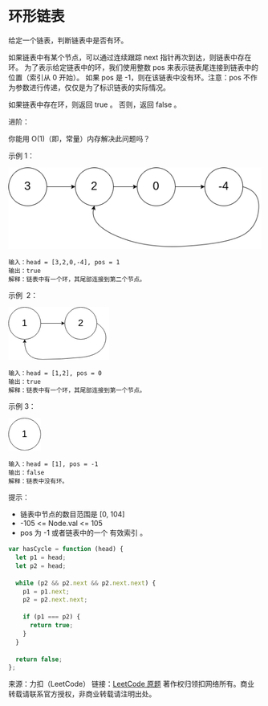 # 环形链表

给定一个链表，判断链表中是否有环。

如果链表中有某个节点，可以通过连续跟踪 next 指针再次到达，则链表中存在环。 为了表示给定链表中的环，我们使用整数 pos 来表示链表尾连接到链表中的位置（索引从 0 开始）。 如果 pos 是 -1，则在该链表中没有环。注意：pos 不作为参数进行传递，仅仅是为了标识链表的实际情况。

如果链表中存在环，则返回 true 。 否则，返回 false 。

进阶：

你能用 O(1)（即，常量）内存解决此问题吗？

示例 1：

![图例](./circularlinkedlist.png)

```text
输入：head = [3,2,0,-4], pos = 1
输出：true
解释：链表中有一个环，其尾部连接到第二个节点。
```

示例  2：

![图例](./circularlinkedlist_test2.png)

```text
输入：head = [1,2], pos = 0
输出：true
解释：链表中有一个环，其尾部连接到第一个节点。
```

示例 3：

![图例](./circularlinkedlist_test3.png)

```text
输入：head = [1], pos = -1
输出：false
解释：链表中没有环。
```

提示：

- 链表中节点的数目范围是 [0, 104]
- -105 <= Node.val <= 105
- pos 为 -1 或者链表中的一个 有效索引 。

```js
var hasCycle = function (head) {
  let p1 = head;
  let p2 = head;

  while (p2 && p2.next && p2.next.next) {
    p1 = p1.next;
    p2 = p2.next.next;

    if (p1 === p2) {
      return true;
    }
  }

  return false;
};
```

来源：力扣（LeetCode）
链接：[LeetCode 原题](https://leetcode-cn.com/problems/linked-list-cycle)
著作权归领扣网络所有。商业转载请联系官方授权，非商业转载请注明出处。
